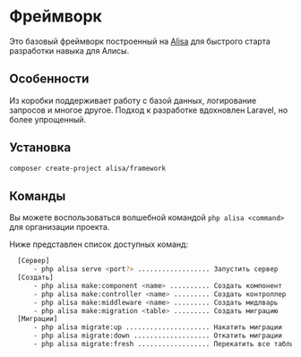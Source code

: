 # Фреймворк

Это базовый фреймворк построенный на [Alisa](https://github.com/alisa-php/alisa) для быстрого старта разработки навыка для Алисы.

## Особенности

Из коробки поддерживает работу с базой данных, логирование запросов и многое другое. Подход к разработке вдохновлен Laravel, но более упрощенный.

## Установка

```bash
composer create-project alisa/framework
```

## Команды

Вы можете воспользоваться волшебной командой `php alisa <command>` для организации проекта.

Ниже представлен список доступных команд:

```bash
  [Сервер]
      - php alisa serve <port?> .................. Запустить сервер
  [Создать]
      - php alisa make:component <name> .......... Создать компонент
      - php alisa make:controller <name> ......... Создать контроллер
      - php alisa make:middleware <name> ......... Создать мидлварь
      - php alisa make:migration <table> ......... Создать миграцию
  [Миграции]
      - php alisa migrate:up ..................... Накатить миграции
      - php alisa migrate:down ................... Откатить миграции
      - php alisa migrate:fresh .................. Перекатить все таблицы
```
